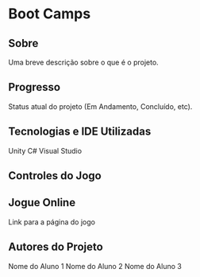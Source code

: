 # Boot Camps
## Sobre
Uma breve descrição sobre o que é o projeto.

## Progresso
Status atual do projeto (Em Andamento, Concluído, etc).

## Tecnologias e IDE Utilizadas
Unity
C#
Visual Studio

## Controles do Jogo


## Jogue Online
Link para a página do jogo

## Autores do Projeto
Nome do Aluno 1
Nome do Aluno 2
Nome do Aluno 3
